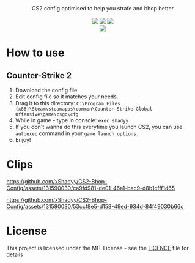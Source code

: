 <div align="center">
CS2 config optimised to help you strafe and bhop better<br/><br/><img src="https://img.shields.io/badge/CS2-2024-2e3440?style=flat-square"/> <img src="https://img.shields.io/badge/LICENE-MIT-2e3440?style=flat-square"/> <img src="https://img.shields.io/badge/VERSION-1.0.0-2e3440?style=flat-square"/><br/><a align="center" href="https://www.buymeacoffee.com/shadyy"><img align="center" src="https://img.shields.io/badge/BUY%20ME%20A%20COFFEE-2e3440?style=for-the-badge&logo=BuyMeACoffee&logoColor=white"/></a>
</div>

# How to use

## Counter-Strike 2

1. Download the config file.
2. Edit config file so it matches your needs.
3. Drag it to this directory: `C:\Program Files (x86)\Steam\steamapps\common\Counter-Strike Global Offensive\game\csgo\cfg`
4. While in game - type in console: `exec shadyy`
5. If you don't wanna do this everytime you launch CS2, you can use `autoexec` command in your `game launch options.`
6. Enjoy!

# Clips

https://github.com/xShadyy/CS2-Bhop-Config/assets/131590030/ca9fd981-de01-46a1-bac9-d8b1cfff1d65

https://github.com/xShadyy/CS2-Bhop-Config/assets/131590030/53ccf8e5-d158-49ed-934d-84f49030b66c

# License

This project is licensed under the MIT License - see the [LICENCE](https://github.com/xshadyy/Dekstop-Cleaner/blob/main/LICENSE) file for details
